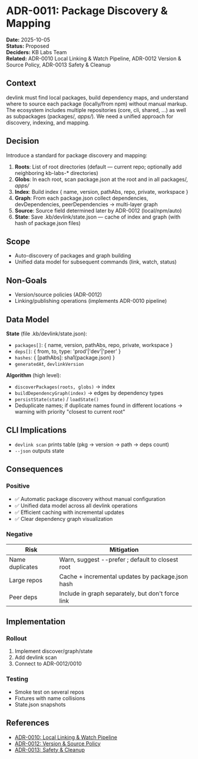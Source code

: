 # ADR-0011: Package Discovery & Mapping

**Date:** 2025-10-05  
**Status:** Proposed  
**Deciders:** KB Labs Team  
**Related:** ADR-0010 Local Linking & Watch Pipeline, ADR-0012 Version & Source Policy, ADR-0013 Safety & Cleanup

## Context

devlink must find local packages, build dependency maps, and understand where to source each package (locally/from npm) without manual markup. The ecosystem includes multiple repositories (core, cli, shared, ...) as well as subpackages (packages/*, apps/*). We need a unified approach for discovery, indexing, and mapping.

## Decision

Introduce a standard for package discovery and mapping:

1. **Roots**: List of root directories (default — current repo; optionally add neighboring kb-labs-* directories)
2. **Globs**: In each root, scan package.json at the root and in all packages/*, apps/*
3. **Index**: Build index { name, version, pathAbs, repo, private, workspace }
4. **Graph**: From each package.json collect dependencies, devDependencies, peerDependencies → multi-layer graph
5. **Source**: Source field determined later by ADR-0012 (local/npm/auto)
6. **State**: Save .kb/devlink/state.json — cache of index and graph (with hash of package.json files)

## Scope

- Auto-discovery of packages and graph building
- Unified data model for subsequent commands (link, watch, status)

## Non-Goals

- Version/source policies (ADR-0012)
- Linking/publishing operations (implements ADR-0010 pipeline)

## Data Model

**State** (file .kb/devlink/state.json):
- `packages[]`: { name, version, pathAbs, repo, private, workspace }
- `deps[]`: { from, to, type: 'prod'|'dev'|'peer' }
- `hashes`: { [pathAbs]: sha1(package.json) }
- `generatedAt`, `devlinkVersion`

**Algorithm** (high level):
- `discoverPackages(roots, globs)` → index
- `buildDependencyGraph(index)` → edges by dependency types
- `persistState(state)` / `loadState()`
- Deduplicate names; if duplicate names found in different locations → warning with priority "closest to current root"

## CLI Implications

- `devlink scan` prints table (pkg → version → path → deps count)
- `--json` outputs state

## Consequences

### Positive

- ✅ Automatic package discovery without manual configuration
- ✅ Unified data model across all devlink operations
- ✅ Efficient caching with incremental updates
- ✅ Clear dependency graph visualization

### Negative

| Risk | Mitigation |
|------|------------|
| Name duplicates | Warn, suggest --prefer <repo>; default to closest root |
| Large repos | Cache + incremental updates by package.json hash |
| Peer deps | Include in graph separately, but don't force link |

## Implementation

### Rollout

1. Implement discover/graph/state
2. Add devlink scan
3. Connect to ADR-0012/0010

### Testing

- Smoke test on several repos
- Fixtures with name collisions
- State.json snapshots

## References

- [ADR-0010: Local Linking & Watch Pipeline](./0010-local-linkind-and-watch-pipelin.md)
- [ADR-0012: Version & Source Policy](./0012-version-and-source-policy.md)
- [ADR-0013: Safety & Cleanup](./0013-safety-and-cleanup.md)
